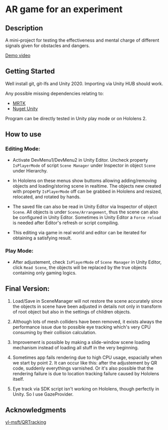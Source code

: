 # AR game for an experiment

## Description

A mini-project for testing the effectiveness and mental charge of different signals given for obstacles and dangers. 

[Demo video](https://youtu.be/6zeUbu4NaLw)

## Getting Started

Well install git, git-lfs and Unity 2020. Importing via Unity HUB should work.

Any possible missing dependencies relating to:
+ [MRTK](https://docs.microsoft.com/en-us/windows/mixed-reality/develop/install-the-tools?tabs=unity)
+ [Nuget Unity](https://github.com/GlitchEnzo/NuGetForUnity)

Program can be directly tested in Unity play mode or on Hololens 2.


## How to use

### Editing Mode:

+ Activate DevMenu1/DevMenu2 in Unity Editor. Uncheck property `IsPlayerMode` of script `Scene Manager` under Inspector in object `Scene` under Hierarchy.

+ In Hololens on these menus show buttoms allowing adding/removing objects and loading/storing scene in realtime. The objects new created with property `IsPlayerMode` off can be grabbed in Hololens and resized, relocated, and rotated by hands.

+ The saved file can also be read in Unity Editor via Inspector of object `Scene`. All objects is under `Scene/Arrangement`, thus the scene can also be configured in Unity Editor. Sometimes in Unity Editor a `Force reload` is needed after Editor's refresh or script compiling.

+ This editing via game in real world and editor can be iterated for obtaining a satisfying result.

### Play Mode:

+ After adjustement, check `IsPlayerMode` of `Scene Manager` in Unity Editor, click `Read Scene`, the objects will be replaced by the true objects containing only gaming logics.

## Final Version:

1. Load/Save in SceneManager will not restore the scene accurately since the objects in scene have been adjusted in details not only in transform of root object but also in the settings of children objects.

2. Although lots of mesh colliders have been removed, it exists always the performance issue due to possible eye tracking which's very CPU consuming by their collision calculation.

3. Improvement is possible by making a slide-window scene loading mechanism instead of loading all stuff in the very beginning.

4. Sometimes app fails rendering due to high CPU usage, espacially when we start by point 2. It can occur like this: after the adjustement by QR code, suddenly everythings varnished. Or it's also possible that the rendering failure is due to location tracking failure caused by Hololens itself.

5. Eye track via SDK script isn't working on Hololens, though perfectly in Unity. So I use GazeProvider.

## Acknowledgments

[yl-msft/QRTracking](https://github.com/yl-msft/QRTracking)